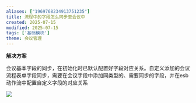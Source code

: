 ```yaml
---
aliases: ["1969768234913751235"]
title: 流程中的字段怎么同步至会议中
created: 2025-07-15
modified: 2025-07-15
tags: ['基础模块']
theme: 会议管理
---
```


**解决方案**

会议基本字段的同步，在初始化时已默认配置好字段对应关系。自定义添加的会议流程表单字段同步，需要在会议字段中添加同类型的、需要同步的字段，并在esb动作流中配置自定义字段的对应关系

![](https://myhelpdoc.oss-cn-heyuan.aliyuncs.com/mdimages/1c948746628f6776f626a2847fde3fac.jpg)